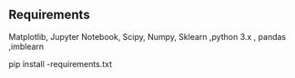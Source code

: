 ## Requirements

Matplotlib, Jupyter Notebook, Scipy, Numpy, Sklearn ,python 3.x , pandas ,imblearn


pip install -requirements.txt

